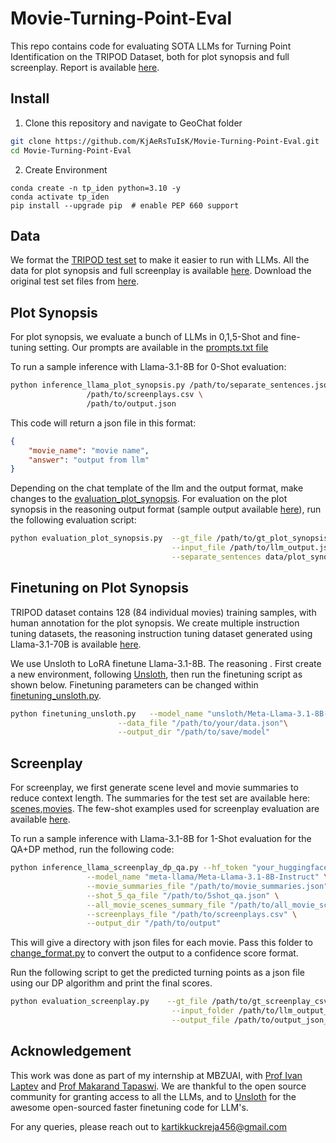 # Movie-Turning-Point-Eval
This repo contains code for evaluating SOTA LLMs for Turning Point Identification on the TRIPOD Dataset, both for plot synopsis and full screenplay. Report is available [here](final_report_sfd.pdf).



## Install

1. Clone this repository and navigate to GeoChat folder
```bash
git clone https://github.com/KjAeRsTuIsK/Movie-Turning-Point-Eval.git
cd Movie-Turning-Point-Eval
```

2. Create Environment
```Shell
conda create -n tp_iden python=3.10 -y
conda activate tp_iden
pip install --upgrade pip  # enable PEP 660 support
```

## Data

We format the [TRIPOD test set](https://github.com/ppapalampidi/TRIPOD) to make it easier to run with LLMs. All the data for plot synopsis and full screenplay is available [here](data). Download the original test set files from [here](https://github.com/ppapalampidi/TRIPOD).

## Plot Synopsis 

For plot synopsis, we evaluate a bunch of LLMs in 0,1,5-Shot and fine-tuning setting. Our prompts are available in the [prompts.txt file](data/prompts.txt)


To run a sample inference with Llama-3.1-8B for 0-Shot evaluation:

```bash
python inference_llama_plot_synopsis.py /path/to/separate_sentences.json \
                 /path/to/screenplays.csv \
                 /path/to/output.json

```

This code will return a json file in this format:

```json
{
    "movie_name": "movie name",
    "answer": "output from llm"
}
```
Depending on the chat template of the llm and the output format, make changes to the [evaluation_plot_synopsis](evaluation_plot_synopsis.py).
For evaluation on the plot synopsis in the reasoning output format (sample output available [here](data/plot_synopsis/reasoning_instruction_dataset.json)), run the following evaluation script:

```bash
python evaluation_plot_synopsis.py  --gt_file /path/to/gt_plot_synopsis_csv\
                                    --input_file /path/to/llm_output.json\
                                    --separate_sentences data/plot_synopsis/separate_sentences.json
```

## Finetuning on Plot Synopsis

TRIPOD dataset contains 128 (84 individual movies) training samples, with human annotation for the plot synopsis. We create multiple instruction tuning datasets, the reasoning instruction tuning dataset generated using Llama-3.1-70B is available [here](data/plot_synopsis/reasoning_instruction_dataset.json). 

We use Unsloth to LoRA finetune Llama-3.1-8B. The reasoning . First create a new environment, following [Unsloth](https://github.com/unslothai/unsloth), then run the finetuning script as shown below. Finetuning parameters can be changed within [finetuning_unsloth.py](finetuning_unsloth.py).  


```bash
python finetuning_unsloth.py   --model_name "unsloth/Meta-Llama-3.1-8B-Instruct"\
                        --data_file "/path/to/your/data.json"\
                        --output_dir "/path/to/save/model"
```


## Screenplay

For screenplay, we first generate scene level and movie summaries to reduce context length. The summaries for the test set are available here: [scenes](data/screenplay/scene_summaries.json),[movies](data/screenplay/movie_summaries.json). The few-shot examples used for screenplay evaluation are available [here](data/screenplay/few_shot_example.json).

To run a sample inference with Llama-3.1-8B for 1-Shot evaluation for the QA+DP method, run the following code:


```bash
python inference_llama_screenplay_dp_qa.py --hf_token "your_huggingface_token" \
                 --model_name "meta-llama/Meta-Llama-3.1-8B-Instruct" \
                 --movie_summaries_file "/path/to/movie_summaries.json" \
                 --shot_5_qa_file "/path/to/5shot_qa.json" \
                 --all_movie_scenes_summary_file "/path/to/all_movie_scenes_summaries.json" \
                 --screenplays_file "/path/to/screenplays.csv" \
                 --output_dir "/path/to/output"
```


This will give a directory with json files for each movie. Pass this folder to [change_format.py](change_format.py) to convert the output to a confidence score format.

Run the following script to get the predicted turning points as a json file using our DP algorithm and print the final scores.

```bash
python evaluation_screenplay.py    --gt_file /path/to/gt_screenplay_csv\
                                    --input_folder /path/to/llm_output_changed_format_folder\
                                    --output_file /path/to/output_json_file

```

## Acknowledgement

This work was done as part of my internship at MBZUAI, with [Prof Ivan Laptev](https://www.di.ens.fr/~laptev/) and [Prof Makarand Tapaswi](https://makarandtapaswi.github.io/). We are thankful to the open source community for granting access to all the LLMs, and to [Unsloth](https://github.com/unslothai/unsloth) for the awesome open-sourced faster finetuning code for LLM's.

For any queries, please reach out to [kartikkuckreja456@gmail.com](mailto:kartikkuckreja456@gmail.com)